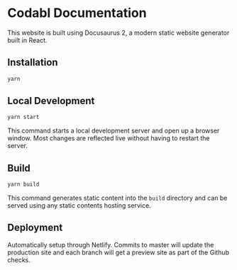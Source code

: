 # Codabl Documentation
This website is built using Docusaurus 2, a modern static website generator built in React.

## Installation

```bash
yarn
```

## Local Development

```bash
yarn start
```

This command starts a local development server and open up a browser window.
Most changes are reflected live without having to restart the server.

## Build

```bash
yarn build
```

This command generates static content into the `build` directory and can be
served using any static contents hosting service.

## Deployment

Automatically setup through Netlify. Commits to master will update the
production site and each branch will get a preview site as part of the Github
checks.
